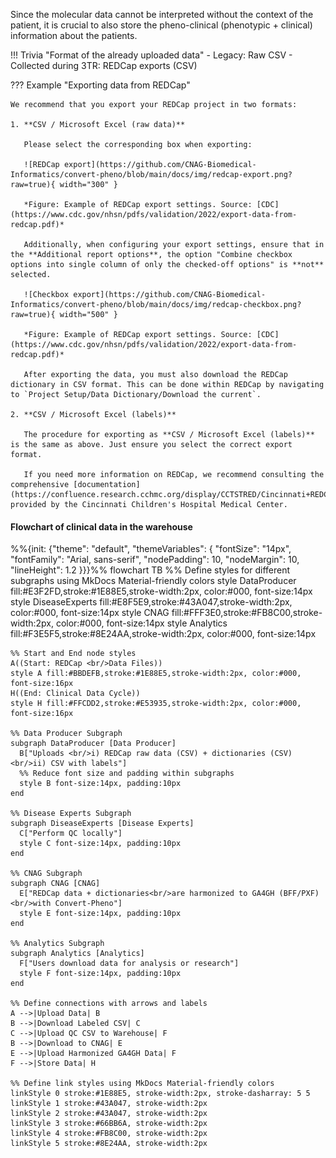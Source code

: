 Since the molecular data cannot be interpreted without the context of the patient,
it is crucial to also store the pheno-clinical (phenotypic + clinical) 
information about the patients.

!!! Trivia "Format of the already uploaded data"
    - Legacy: Raw CSV
    - Collected during 3TR: REDCap exports (CSV)

??? Example "Exporting data from REDCap"

    We recommend that you export your REDCap project in two formats:

    1. **CSV / Microsoft Excel (raw data)**

       Please select the corresponding box when exporting:

       ![REDCap export](https://github.com/CNAG-Biomedical-Informatics/convert-pheno/blob/main/docs/img/redcap-export.png?raw=true){ width="300" }

       *Figure: Example of REDCap export settings. Source: [CDC](https://www.cdc.gov/nhsn/pdfs/validation/2022/export-data-from-redcap.pdf)*

       Additionally, when configuring your export settings, ensure that in the **Additional report options**, the option "Combine checkbox options into single column of only the checked-off options" is **not** selected.

       ![Checkbox export](https://github.com/CNAG-Biomedical-Informatics/convert-pheno/blob/main/docs/img/redcap-checkbox.png?raw=true){ width="500" }

       *Figure: Example of REDCap export settings. Source: [CDC](https://www.cdc.gov/nhsn/pdfs/validation/2022/export-data-from-redcap.pdf)*

       After exporting the data, you must also download the REDCap dictionary in CSV format. This can be done within REDCap by navigating to `Project Setup/Data Dictionary/Download the current`.

    2. **CSV / Microsoft Excel (labels)**

       The procedure for exporting as **CSV / Microsoft Excel (labels)** is the same as above. Just ensure you select the correct export format.

       If you need more information on REDCap, we recommend consulting the comprehensive [documentation](https://confluence.research.cchmc.org/display/CCTSTRED/Cincinnati+REDCap+Resource+Center) provided by the Cincinnati Children's Hospital Medical Center.

#### Flowchart of clinical data in the warehouse

<div class="mermaid">
%%{init: {"theme": "default", "themeVariables": { 
    "fontSize": "14px", 
    "fontFamily": "Arial, sans-serif", 
    "nodePadding": 10, 
    "nodeMargin": 10, 
    "lineHeight": 1.2 
}}}%%
flowchart TB
    %% Define styles for different subgraphs using MkDocs Material-friendly colors
    style DataProducer fill:#E3F2FD,stroke:#1E88E5,stroke-width:2px, color:#000, font-size:14px
    style DiseaseExperts fill:#E8F5E9,stroke:#43A047,stroke-width:2px, color:#000, font-size:14px
    style CNAG fill:#FFF3E0,stroke:#FB8C00,stroke-width:2px, color:#000, font-size:14px
    style Analytics fill:#F3E5F5,stroke:#8E24AA,stroke-width:2px, color:#000, font-size:14px

    %% Start and End node styles
    A((Start: REDCap <br/>Data Files))
    style A fill:#BBDEFB,stroke:#1E88E5,stroke-width:2px, color:#000, font-size:16px
    H((End: Clinical Data Cycle))
    style H fill:#FFCDD2,stroke:#E53935,stroke-width:2px, color:#000, font-size:16px

    %% Data Producer Subgraph
    subgraph DataProducer [Data Producer]
      B["Uploads <br/>i) REDCap raw data (CSV) + dictionaries (CSV) <br/>ii) CSV with labels"]
      %% Reduce font size and padding within subgraphs
      style B font-size:14px, padding:10px
    end

    %% Disease Experts Subgraph
    subgraph DiseaseExperts [Disease Experts]
      C["Perform QC locally"]
      style C font-size:14px, padding:10px
    end

    %% CNAG Subgraph
    subgraph CNAG [CNAG]
      E["REDCap data + dictionaries<br/>are harmonized to GA4GH (BFF/PXF)<br/>with Convert-Pheno"]
      style E font-size:14px, padding:10px
    end

    %% Analytics Subgraph
    subgraph Analytics [Analytics]
      F["Users download data for analysis or research"]
      style F font-size:14px, padding:10px
    end

    %% Define connections with arrows and labels
    A -->|Upload Data| B
    B -->|Download Labeled CSV| C
    C -->|Upload QC CSV to Warehouse| F
    B -->|Download to CNAG| E
    E -->|Upload Harmonized GA4GH Data| F
    F -->|Store Data| H

    %% Define link styles using MkDocs Material-friendly colors
    linkStyle 0 stroke:#1E88E5, stroke-width:2px, stroke-dasharray: 5 5
    linkStyle 1 stroke:#43A047, stroke-width:2px
    linkStyle 2 stroke:#43A047, stroke-width:2px
    linkStyle 3 stroke:#66BB6A, stroke-width:2px
    linkStyle 4 stroke:#FB8C00, stroke-width:2px
    linkStyle 5 stroke:#8E24AA, stroke-width:2px
</div>
